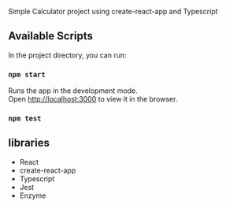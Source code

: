 Simple Calculator project using create-react-app and Typescript

## Available Scripts

In the project directory, you can run:

### `npm start`

Runs the app in the development mode.<br />
Open [http://localhost:3000](http://localhost:3000) to view it in the browser.

### `npm test`

## libraries
* React
* create-react-app
* Typescript
* Jest
* Enzyme


